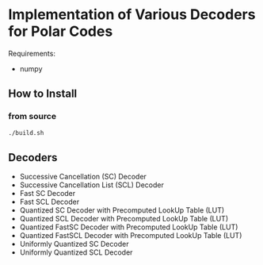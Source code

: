 # Implementation of Various Decoders for Polar Codes

Requirements:
- numpy

## How to Install

### from source
```bash
./build.sh
```

## Decoders
* Successive Cancellation (SC) Decoder
* Successive Cancellation List (SCL) Decoder
* Fast SC Decoder 
* Fast SCL Decoder
* Quantized SC Decoder with Precomputed LookUp Table (LUT)
* Quantized SCL Decoder with Precomputed LookUp Table (LUT)
* Quantized FastSC Decoder with Precomputed LookUp Table (LUT)
* Quantized FastSCL Decoder with Precomputed LookUp Table (LUT)
* Uniformly Quantized SC Decoder
* Uniformly Quantized SCL Decoder 
